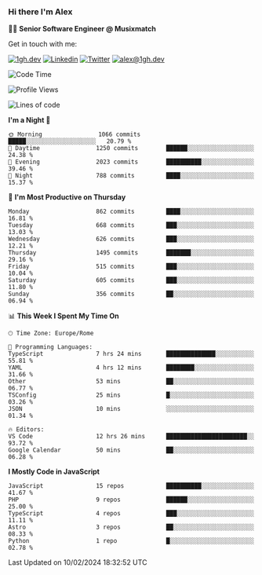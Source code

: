 ### Hi there I'm Alex

👨‍💻 __Senior Software Engineer @ Musixmatch__

Get in touch with me:

[![1gh.dev](https://img.shields.io/static/v1?label=1gh.dev&message=%20&color=red&logo=&style=flat-square&logoColor=white)](https://www.1gh.dev/)
[![Linkedin](https://img.shields.io/static/v1?label=Linkedin&message=%20&color=blue&logo=Linkedin&style=flat-square&logoColor=white)](https://linkedin.com/in/alexghirelli)
[![Twitter](https://img.shields.io/static/v1?label=Twitter&message=%20&color=blue&logo=Twitter&style=flat-square&logoColor=white)](https://twitter.com/alexGhirelli)
[![alex@1gh.dev](https://img.shields.io/static/v1?label=alex@1gh.dev&message=%20&color=red&logo=gmail&style=flat-square&logoColor=white)](mailto:alex@1gh.dev)

<!--START_SECTION:waka-->
![Code Time](http://img.shields.io/badge/Code%20Time-7%2C708%20hrs%2040%20mins-blue)

![Profile Views](http://img.shields.io/badge/Profile%20Views-0-blue)

![Lines of code](https://img.shields.io/badge/From%20Hello%20World%20I%27ve%20Written-25.3%20million%20lines%20of%20code-blue)

**I'm a Night 🦉** 

```text
🌞 Morning                1066 commits        █████░░░░░░░░░░░░░░░░░░░░   20.79 % 
🌆 Daytime                1250 commits        ██████░░░░░░░░░░░░░░░░░░░   24.38 % 
🌃 Evening                2023 commits        ██████████░░░░░░░░░░░░░░░   39.46 % 
🌙 Night                  788 commits         ████░░░░░░░░░░░░░░░░░░░░░   15.37 % 
```
📅 **I'm Most Productive on Thursday** 

```text
Monday                   862 commits         ████░░░░░░░░░░░░░░░░░░░░░   16.81 % 
Tuesday                  668 commits         ███░░░░░░░░░░░░░░░░░░░░░░   13.03 % 
Wednesday                626 commits         ███░░░░░░░░░░░░░░░░░░░░░░   12.21 % 
Thursday                 1495 commits        ███████░░░░░░░░░░░░░░░░░░   29.16 % 
Friday                   515 commits         ███░░░░░░░░░░░░░░░░░░░░░░   10.04 % 
Saturday                 605 commits         ███░░░░░░░░░░░░░░░░░░░░░░   11.80 % 
Sunday                   356 commits         ██░░░░░░░░░░░░░░░░░░░░░░░   06.94 % 
```


📊 **This Week I Spent My Time On** 

```text
🕑︎ Time Zone: Europe/Rome

💬 Programming Languages: 
TypeScript               7 hrs 24 mins       ██████████████░░░░░░░░░░░   55.81 % 
YAML                     4 hrs 12 mins       ████████░░░░░░░░░░░░░░░░░   31.66 % 
Other                    53 mins             ██░░░░░░░░░░░░░░░░░░░░░░░   06.77 % 
TSConfig                 25 mins             █░░░░░░░░░░░░░░░░░░░░░░░░   03.26 % 
JSON                     10 mins             ░░░░░░░░░░░░░░░░░░░░░░░░░   01.34 % 

🔥 Editors: 
VS Code                  12 hrs 26 mins      ███████████████████████░░   93.72 % 
Google Calendar          50 mins             ██░░░░░░░░░░░░░░░░░░░░░░░   06.28 % 
```

**I Mostly Code in JavaScript** 

```text
JavaScript               15 repos            ██████████░░░░░░░░░░░░░░░   41.67 % 
PHP                      9 repos             ██████░░░░░░░░░░░░░░░░░░░   25.00 % 
TypeScript               4 repos             ███░░░░░░░░░░░░░░░░░░░░░░   11.11 % 
Astro                    3 repos             ██░░░░░░░░░░░░░░░░░░░░░░░   08.33 % 
Python                   1 repo              █░░░░░░░░░░░░░░░░░░░░░░░░   02.78 % 
```




 Last Updated on 10/02/2024 18:32:52 UTC
<!--END_SECTION:waka-->
